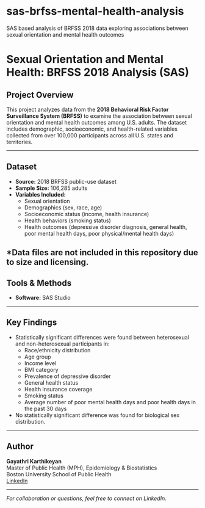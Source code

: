 # sas-brfss-mental-health-analysis
SAS based analysis of BRFSS 2018 data exploring associations between sexual orientation and mental health outcomes
# Sexual Orientation and Mental Health: BRFSS 2018 Analysis (SAS)

##  Project Overview
This project analyzes data from the **2018 Behavioral Risk Factor Surveillance System (BRFSS)** to examine the association between sexual orientation and mental health outcomes among U.S. adults. The dataset includes demographic, socioeconomic, and health-related variables collected from over 100,000 participants across all U.S. states and territories.

---

##  Dataset
- **Source:** 2018 BRFSS public-use dataset
- **Sample Size:** 106,285 adults
- **Variables Included:**
  - Sexual orientation
  - Demographics (sex, race, age)
  - Socioeconomic status (income, health insurance)
  - Health behaviors (smoking status)
  - Health outcomes (depressive disorder diagnosis, general health, poor mental health days, poor physical/mental health days)

 *Data files are not included in this repository due to size and licensing. 
---

##  Tools & Methods
- **Software:** SAS Studio
---

##  Key Findings
- Statistically significant differences were found between heterosexual and non-heterosexual participants in:
  - Race/ethnicity distribution
  - Age group
  - Income level
  - BMI category
  - Prevalence of depressive disorder
  - General health status
  - Health insurance coverage
  - Smoking status
  - Average number of poor mental health days and poor health days in the past 30 days
- No statistically significant difference was found for biological sex distribution.

---

##  Author
**Gayathri Karthikeyan**  
Master of Public Health (MPH), Epidemiology & Biostatistics  
Boston University School of Public Health  
[LinkedIn](https://www.linkedin.com/in/gayathri-karthikeyan)

---

*For collaboration or questions, feel free to connect on LinkedIn.*
